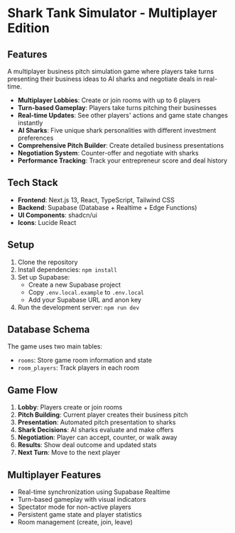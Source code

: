 # Shark Tank Simulator - Multiplayer Edition

## Features
A multiplayer business pitch simulation game where players take turns presenting their business ideas to AI sharks and negotiate deals in real-time.
- **Multiplayer Lobbies**: Create or join rooms with up to 6 players
- **Turn-based Gameplay**: Players take turns pitching their businesses
- **Real-time Updates**: See other players' actions and game state changes instantly
- **AI Sharks**: Five unique shark personalities with different investment preferences
- **Comprehensive Pitch Builder**: Create detailed business presentations
- **Negotiation System**: Counter-offer and negotiate with sharks
- **Performance Tracking**: Track your entrepreneur score and deal history
## Tech Stack
- **Frontend**: Next.js 13, React, TypeScript, Tailwind CSS
- **Backend**: Supabase (Database + Realtime + Edge Functions)
- **UI Components**: shadcn/ui
- **Icons**: Lucide React
## Setup
1. Clone the repository
2. Install dependencies: `npm install`
3. Set up Supabase:
   - Create a new Supabase project
   - Copy `.env.local.example` to `.env.local`
   - Add your Supabase URL and anon key
4. Run the development server: `npm run dev`
## Database Schema
The game uses two main tables:
- `rooms`: Store game room information and state
- `room_players`: Track players in each room
## Game Flow
1. **Lobby**: Players create or join rooms
2. **Pitch Building**: Current player creates their business pitch
3. **Presentation**: Automated pitch presentation to sharks
4. **Shark Decisions**: AI sharks evaluate and make offers
5. **Negotiation**: Player can accept, counter, or walk away
6. **Results**: Show deal outcome and updated stats
7. **Next Turn**: Move to the next player
## Multiplayer Features
- Real-time synchronization using Supabase Realtime
- Turn-based gameplay with visual indicators
- Spectator mode for non-active players
- Persistent game state and player statistics
- Room management (create, join, leave)